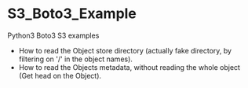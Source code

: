 # S3_Boto3_Example
Python3 Boto3 S3 examples

* How to read the Object store directory (actually fake directory, by filtering on '/' in the object names).
* How to read the Objects metadata, without reading the whole object (Get head on the Object).
